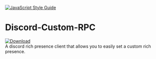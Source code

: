 [![JavaScript Style Guide](https://cdn.rawgit.com/standard/standard/master/badge.svg)](https://github.com/standard/standard)

# Discord-Custom-RPC

[![Download](https://img.shields.io/badge/DOWNLOAD-NOW-green?style=for-the-badge)](https://github.com/dada513/discord-custom-rpc/releases/latest)  
A discord rich presence client that allows you to easily set a custom rich presence.
